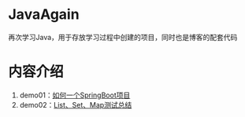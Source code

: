 # JavaAgain
再次学习Java，用于存放学习过程中创建的项目，同时也是博客的配套代码

# 内容介绍

1. demo01：[如何一个SpringBoot项目](https://juejin.im/post/5dc13038e51d456f28370fe3)
2. demo02：[List、Set、Map测试总结](https://juejin.im/post/5dd29c005188254a1f446542)